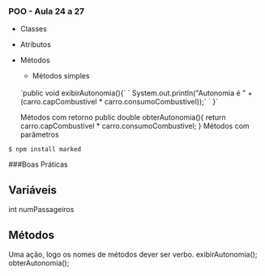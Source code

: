 ### POO - Aula 24 a 27
   - Classes
   - Atributos
   - Métodos 
     - Métodos simples
     <br>
      `public void exibirAutonomia(){`
      `        System.out.println("Autonomia é " +(carro.capCombustivel * carro.consumoCombustivel));`
      `   }`
       
      Métodos com retorno
         public double obterAutonomia(){
              return carro.capCombustivel * carro.consumoCombustivel;
         }
      Métodos com parâmetros 

   `$ npm install marked`


###Boas Práticas 

## Variáveis
   int  numPassageiros
   
## Métodos
   Uma ação, logo os nomes de métodos dever ser verbo.
   exibirAutonomia();
   obterAutonomia();
